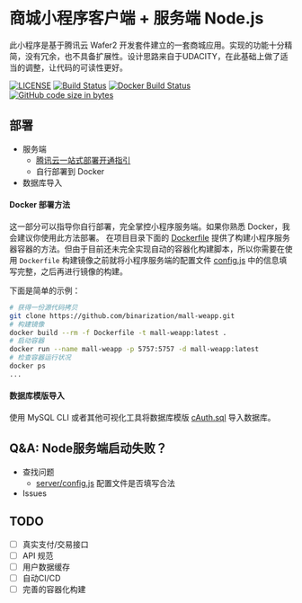 # 商城小程序客户端 + 服务端 Node.js

此小程序是基于腾讯云 Wafer2 开发套件建立的一套商城应用。实现的功能十分精简，没有冗余，也不具备扩展性。设计思路来自于UDACITY，在此基础上做了适当的调整，让代码的可读性更好。

[![LICENSE](https://img.shields.io/github/license/binarization/mall-weapp.svg)]((https://github.com/binarization/mall-weapp/blob/master/LICENSE))
[![Build Status](https://travis-ci.com/binarization/mall-weapp.svg?branch=master)](https://travis-ci.com/binarization/mall-weapp)
[![Docker Build Status](https://img.shields.io/docker/build/binarization/mall-weapp.svg)](https://hub.docker.com/r/binarization/mall-weapp/)
[![GitHub code size in bytes](https://img.shields.io/github/languages/code-size/binarization/mall-weapp.svg)]()

## 部署
 * 服务端
   * [腾讯云一站式部署开通指引](README-Wafer2.md)
   * 自行部署到 Docker
 * 数据库导入
 
#### Docker 部署方法
这一部分可以指导你自行部署，完全掌控小程序服务端。如果你熟悉 Docker，我会建议你使用此方法部署。
在项目目录下面的 [Dockerfile](Dockerfile) 提供了构建小程序服务器容器的方法。但由于目前还未完全实现自动的容器化构建脚本，所以你需要在使用 `Dockerfile` 构建镜像之前就将小程序服务端的配置文件 [config.js](server/config.js) 中的信息填写完整，之后再进行镜像的构建。

下面是简单的示例：

```Bash
# 获得一份源代码拷贝
git clone https://github.com/binarization/mall-weapp.git
# 构建镜像
docker build --rm -f Dockerfile -t mall-weapp:latest .
# 启动容器
docker run --name mall-weapp -p 5757:5757 -d mall-weapp:latest
# 检查容器运行状况
docker ps
...
```

#### 数据库模版导入
使用 MySQL CLI 或者其他可视化工具将数据库模版 [cAuth.sql](cAuth.sql) 导入数据库。

## Q&A: Node服务端启动失败？

* 查找问题
  * [server/config.js](server/config.js) 配置文件是否填写合法
* Issues

## TODO
 - [ ] 真实支付/交易接口
 - [ ] API 规范
 - [ ] 用户数据缓存
 - [ ] 自动CI/CD
 - [ ] 完善的容器化构建
